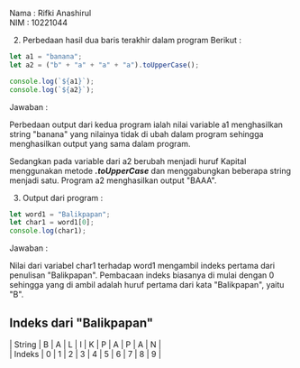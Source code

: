 Nama   : Rifki Anashirul \
NIM    : 10221044



2. Perbedaan hasil dua baris terakhir dalam program Berikut : 
```js 
let a1 = "banana";
let a2 = ("b" + "a" + "a" + "a").toUpperCase();

console.log(`${a1}`);
console.log(`${a2}`);
```
Jawaban :

Perbedaan output dari kedua program ialah nilai variable a1 menghasilkan string "banana" yang nilainya tidak di ubah dalam program sehingga menghasilkan output yang sama dalam program.

Sedangkan pada variable dari a2 berubah menjadi huruf Kapital menggunakan metode **_.toUpperCase_** dan menggabungkan beberapa string menjadi satu. Program a2 menghasilkan output "BAAA".

3. Output dari program :
```js
let word1 = "Balikpapan";
let char1 = word1[0];
console.log(char1);
```
Jawaban :

Nilai dari variabel char1 terhadap word1 mengambil indeks pertama dari penulisan "Balikpapan". Pembacaan indeks biasanya di mulai dengan 0 sehingga yang di ambil adalah huruf pertama dari kata "Balikpapan", yaitu "B".

## Indeks dari "Balikpapan"
| String | B | A | L | I | K | P | A | P | A | N | 
\
| Indeks | 0 | 1 | 2 | 3 | 4 | 5 | 6 | 7 | 8 | 9 |